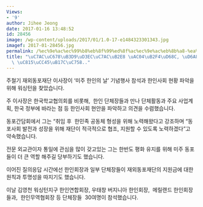 ```yaml
---
Views:
- '9'
author: Jihee Jeong
date: 2017-01-16 13:48:52
id: 28456
image: /wp-content/uploads/2017/01/1.0-17-e1484323301343.jpg
imagef: 2017-01-28456.jpg
permalink: /%ec%9e%ac%ec%99%b8%eb%8f%99%ed%8f%ac%ec%9e%ac%eb%8b%a8-%ea%b0%84%eb%8b%b4%ed%9a%8c-%ed%9a%a8%ec%9c%a8%ec%a0%81-%ec%a0%95%ec%b1%85%eb%85%bc%ec%9d%98/
title: "\uC7AC\uC678\uB3D9\uD3EC\uC7AC\uB2E8 \uAC04\uB2F4\uD68C, \uD6A8\uC728\uC801\
  \ \uC815\uCC45\uB17C\uC758.."
---
```


주철기 재외동포재단 이사장이 ‘미주 한인의 날’ 기념행사 참석과 한인사회 현황 파악을 위해 워싱턴을 찾았습니다.

주 이사장은 한국학교협의회를 비롯해,  한인 단체장들과 만나 단체활동과 주요 사업계획, 한국 정부에 바라는 점 등 한인사회 현안을 파악하고 의견을 수렴했습니다.

동포간담회에서 그는 “취임 후  한민족 공동체 형성을 위해 노력해왔다고 강조하며 “동포사회 발전과 성장을 위해 재단이 적극적으로 협조, 지원할 수 있도록 노력하겠다”고 약속했습니다.

전문 외교관이자 통일에 관심을 많이 갖고있는 그는 한반도 평화 유지를 위해 미주 동포들이 더 큰 역할 해주길 당부하기도 했습니다.

이어진 질의응답 시간에선 한인회장과 일부 단체장들이 재외동포재단의 지원금에 대한 원칙과 투명성을 따지기도 했습니다.

이날 김영천 워싱턴지구 한인연합회장, 우태창 버지니아 한인회장,  메릴랜드 한인회장들과,  한인무역협회장 등 단체장들  30여명이 참석했습니다.